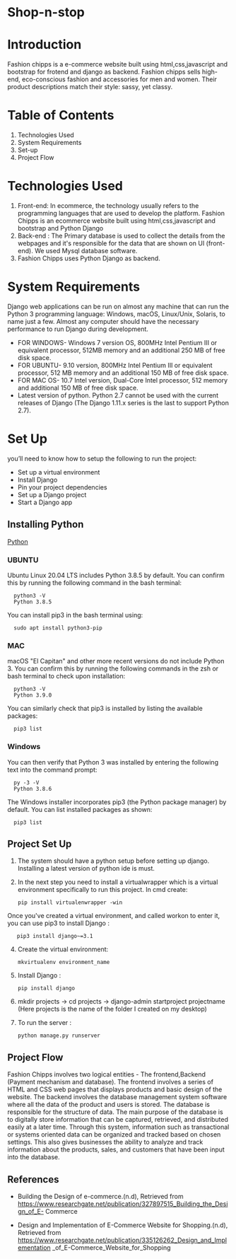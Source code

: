 # Shop-n-stop
# Introduction 

Fashion chipps is a e-commerce website built using html,css,javascript and bootstrap for frotend and django as backend. Fashion chipps sells high-end, eco-conscious fashion and accessories for men and women. Their product descriptions match their style: sassy, yet classy.

# Table of Contents
1) Technologies Used
2) System Requirements
3) Set-up
4) Project Flow 

# Technologies Used 
1) Front-end: In ecommerce, the technology usually refers to the programming languages that are used to develop the platform. Fashion Chipps is an ecommerce website built using html,css,javascript and bootstrap and Python Django
2) Back-end : The Primary database is used to collect the details from the webpages and it's responsible for the data that are shown on UI (front-end). We used Mysql database software.
3) Fashion Chipps uses Python Django as backend.

# System Requirements

Django web applications can be run on almost any machine that can run the Python 3 programming language: Windows, macOS, Linux/Unix, Solaris, to name just a few. Almost any computer should have the necessary performance to run Django during development.
- FOR WINDOWS- Windows 7 version OS, 800MHz Intel Pentium III or equivalent processor, 512MB memory and an additional 250 MB of free disk space.
- FOR UBUNTU- 9.10 version, 800MHz Intel Pentium III or equivalent processor, 512 MB memory and an additional 150 MB of free disk space.
- FOR MAC OS- 10.7 Intel version, Dual-Core Intel processor, 512 memory and additional 150 MB of free disk space.
- Latest version of python. Python 2.7 cannot be used with the current releases of Django (The Django 1.11.x series is the last to support Python 2.7).


# Set Up
you’ll need to know how to setup the following to run the project:

- Set up a virtual environment
- Install Django
- Pin your project dependencies
- Set up a Django project
- Start a Django app


## Installing Python 
[Python](https://www.python.org/downloads/)

### UBUNTU
Ubuntu Linux 20.04 LTS includes Python 3.8.5 by default. You can confirm this by running the following command in the bash terminal:
 

      python3 -V
      Python 3.8.5
You can install pip3 in the bash terminal using:
 
      
      sudo apt install python3-pip
### MAC
macOS "El Capitan" and other more recent versions do not include Python 3. You can confirm this by running the following commands in the zsh or bash terminal to check upon installation:
 
      
      python3 -V
      Python 3.9.0
      
You can similarly check that pip3 is installed by listing the available packages:
 
 
      pip3 list
      
### Windows 
You can then verify that Python 3 was installed by entering the following text into the command prompt:


      py -3 -V
      Python 3.8.6
    
The Windows installer incorporates pip3 (the Python package manager) by default. You can list installed packages as shown:

  
      pip3 list

    

## Project Set Up 
1) The system should have a python setup before setting up django. Installing a latest version of python ide is must.

3) In the next step you need to install a virtualwrapper which is a virtual environment specifically to run this project. 
In cmd create: 


       pip install virtualenwrapper -win
       
Once you've created a virtual environment, and called workon to enter it, you can use pip3 to install Django :
  
  
  
       pip3 install django~=3.1
  

4) Create the virtual environment:
  
  
       mkvirtualenv environment_name
       
6) Install Django :
  
  
       pip install django
       
8) mkdir projects -> cd projects -> django-admin startproject projectname (Here projects is the name of the folder I created on my desktop)
9) To run  the server :
  
  
       python manage.py runserver
       
       
## Project Flow 
Fashion Chipps involves two logical entities - The frontend,Backend (Payment mechanism and database). The frontend involves a series of HTML and CSS web pages that displays products and basic design of the website. The backend involves the database management system software where all the data of the product and users is stored. The database is responsible for the structure of data. The main purpose of the database is to digitally store information that can be captured, retrieved, and distributed easily at a later time. Through this system, information such as transactional or systems oriented data can be organized and tracked based on chosen settings. This also gives businesses the ability to analyze and track information about the products, sales, and customers that have been input into the database.

## References
- Building the Design of e-commerce.(n.d), Retrieved from
https://www.researchgate.net/publication/327897515_Building_the_Design_of_E- Commerce

- Design and Implementation of E-Commerce Website for Shopping.(n.d), Retrieved from 
https://www.researchgate.net/publication/335126262_Design_and_Implementation _of_E-Commerce_Website_for_Shopping
